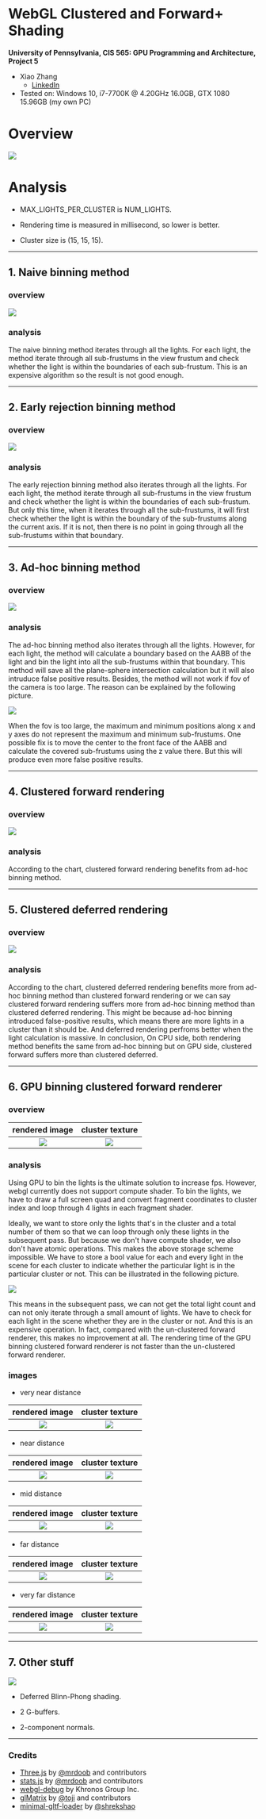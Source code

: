 WebGL Clustered and Forward+ Shading
======================

**University of Pennsylvania, CIS 565: GPU Programming and Architecture, Project 5**

* Xiao Zhang
  * [LinkedIn](https://www.linkedin.com/in/xiao-zhang-674bb8148/)
* Tested on: Windows 10, i7-7700K @ 4.20GHz 16.0GB, GTX 1080 15.96GB (my own PC)

Overview 
======================

![](img/0.gif)

Analysis 
======================
* MAX_LIGHTS_PER_CLUSTER is NUM_LIGHTS.

* Rendering time is measured in millisecond, so lower is better.

* Cluster size is (15, 15, 15).

---

## 1. Naive binning method

### overview

![](img/2.JPG)

### analysis

The naive binning method iterates through all the lights. For each light, the method iterate through all sub-frustums in the view frustum and check whether the light is within the boundaries of each sub-frustum. This is an expensive algorithm so the result is not good enough.

---

## 2. Early rejection binning method

### overview

![](img/3.JPG)

### analysis

The early rejection binning method also iterates through all the lights. For each light, the method iterate through all sub-frustums in the view frustum and check whether the light is within the boundaries of each sub-frustum. But only this time, when it iterates through all the sub-frustums, it will first check whether the light is within the boundary of the sub-frustums along the current axis. If it is not, then there is no point in going through all the sub-frustums within that boundary.

---

## 3. Ad-hoc binning method

### overview

![](img/3a.JPG)

### analysis

The ad-hoc binning method also iterates through all the lights. However, for each light, the method will calculate a boundary based on the AABB of the light and bin the light into all the sub-frustums within that boundary. This method will save all the plane-sphere intersection calculation but it will also intruduce false positive results. Besides, the method will not work if fov of the camera is too large. The reason can be explained by the following picture. 

![](img/3b.png)

When the fov is too large, the maximum and minimum positions along x and y axes do not represent the maximum and minimum sub-frustums. One possible fix is to move the center to the front face of the AABB and calculate the covered sub-frustums using the z value there. But this will produce even more false positive results.

---

## 4. Clustered forward rendering

### overview

![](img/4.JPG)

### analysis

According to the chart, clustered forward rendering benefits from ad-hoc binning method. 

---

## 5. Clustered deferred rendering

### overview

![](img/5.JPG)

### analysis

According to the chart, clustered deferred rendering benefits more from ad-hoc binning method than clustered forward rendering or we can say clustered forward rendering suffers more from ad-hoc binning method than clustered deferred rendering. This might be because ad-hoc binning introduced false-positive results, which means there are more lights in a cluster than it should be. And deferred rendering perfroms better when the light calculation is massive. In conclusion, On CPU side, both rendering method benefits the same from ad-hoc binning but on GPU side, clustered forward suffers more than clustered deferred. 

---

## 6. GPU binning clustered forward renderer

### overview

|   rendered image   |   cluster texture   |
|:------------------:|:-------------------:|
|![](img/abcde1.gif) |![](img/abcde2.gif)  |

### analysis

Using GPU to bin the lights is the ultimate solution to increase fps. However, webgl currently does not support compute shader. To bin the lights, we have to draw a full screen quad and convert fragment coordinates to cluster index and loop through 4 lights in each fragment shader. 

Ideally, we want to store only the lights that's in the cluster and a total number of them so that we can loop through only these lights in the subsequent pass. But because we don't have compute shader, we also don't have atomic operations. This makes the above storage scheme impossible. We have to store a bool value for each and every light in the scene for each cluster to indicate whether the particular light is in the particular cluster or not. This can be illustrated in the following picture.

![](img/x.JPG)


This means in the subsequent pass, we can not get the total light count and can not only iterate through a small amount of lights. We have to check for each light in the scene whether they are in the cluster or not. And this is an expensive operation. In fact, compared with the un-clustered forward renderer, this makes no improvement at all. The rendering time of the GPU binning clustered forward renderer is not faster than the un-clustered forward renderer.

### images

* very near distance

| rendered image | cluster texture |
|:--------------:|:---------------:|
|![](img/a1.JPG) |![](img/a2.JPG)  |

* near distance

| rendered image | cluster texture |
|:--------------:|:---------------:|
|![](img/b1.JPG) |![](img/b2.JPG)  |

* mid distance

| rendered image | cluster texture |
|:--------------:|:---------------:|
|![](img/c1.JPG) |![](img/c2.JPG)  |

* far distance

| rendered image | cluster texture |
|:--------------:|:---------------:|
|![](img/d1.JPG) |![](img/d2.JPG)  |

* very far distance

| rendered image | cluster texture |
|:--------------:|:---------------:|
|![](img/e1.JPG) |![](img/e2.JPG)  |

---

## 7. Other stuff

![](img/1.JPG)

* Deferred Blinn-Phong shading.

* 2 G-buffers.

* 2-component normals.

---

### Credits

* [Three.js](https://github.com/mrdoob/three.js) by [@mrdoob](https://github.com/mrdoob) and contributors
* [stats.js](https://github.com/mrdoob/stats.js) by [@mrdoob](https://github.com/mrdoob) and contributors
* [webgl-debug](https://github.com/KhronosGroup/WebGLDeveloperTools) by Khronos Group Inc.
* [glMatrix](https://github.com/toji/gl-matrix) by [@toji](https://github.com/toji) and contributors
* [minimal-gltf-loader](https://github.com/shrekshao/minimal-gltf-loader) by [@shrekshao](https://github.com/shrekshao)
